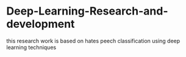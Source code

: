 # Deep-Learning-Research-and-development
this research work is based on hates peech classification using deep learning techniques

